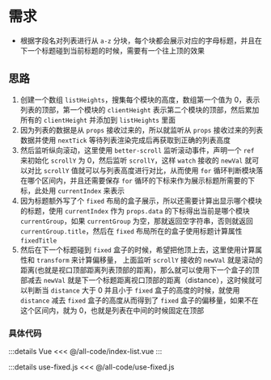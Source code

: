 # 需求

- 根据字段名对列表进行从 `a-z` 分块，每个块都会展示对应的字母标题，并且在下一个标题碰到当前标题的时候，需要有一个往上顶的效果

## 思路

1. 创建一个数组 `listHeights`，搜集每个模块的高度，数组第一个值为 0，表示列表的顶部，第一个模块的 `clientHeight` 表示第二个模块的顶部，然后累加所有的 `clientHeight` 并添加到 `listHeights` 里面
2. 因为列表的数据是从 `props` 接收过来的，所以就监听从 `props` 接收过来的列表数据并使用 `nextTick` 等待列表渲染完成后再获取到正确的列表高度
3. 然后监听纵向滚动，这里使用 `better-scroll` 监听滚动事件，声明一个 `ref` 来初始化 `scrollY` 为 0，然后监听 `scrollY`，这样 `watch` 接收的 `newVal` 就可以对比 `scrollY` 值就可以与列表高度进行对比，从而使用 `for` 循环判断模块落在哪个区间内，并且还需要保存 `for` 循环的下标来作为展示标题所需要的下标，此处用 `currentIndex` 来表示
4. 因为标题额外写了个 `fixed` 布局的盒子展示，所以还需要计算出显示哪个模块的标题，使用 `currentIndex` 作为 `props.data` 的下标得出当前是哪个模块 `currentGroup`，如果 `currentGroup` 为空，那就返回空字符串，否则就返回 `currentGroup.title`，然后在 `fixed` 布局所在的盒子使用标题计算属性 `fixedTitle`
5. 然后在下一个标题碰到 `fixed` 盒子的时候，希望把他顶上去，这里使用计算属性和 `transform` 来计算偏移量， 上面监听 `scrollY` 接收的 `newVal` 就是滚动的距离(也就是视口顶部距离列表顶部的距离)，那么就可以使用下一个盒子的顶部减去 `newVal` 就是下一个标题距离视口顶部的距离（distance），这时候就可以判断当 `distance` 大于 0 并且小于 `fixed` 盒子的高度的时候，就使用 `distance` 减去 `fixed` 盒子的高度从而得到了 `fixed` 盒子的偏移量，如果不在这个区间内，就为 0，也就是列表在中间的时候固定在顶部

### 具体代码

:::details Vue
<<< @/all-code/index-list.vue
:::

:::details use-fixed.js
<<< @/all-code/use-fixed.js

